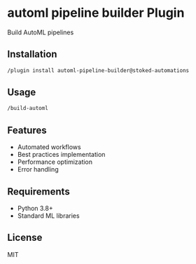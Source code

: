 # automl pipeline builder Plugin

Build AutoML pipelines

## Installation

```bash
/plugin install automl-pipeline-builder@stoked-automations
```

## Usage

```bash
/build-automl
```

## Features

- Automated workflows
- Best practices implementation
- Performance optimization
- Error handling

## Requirements

- Python 3.8+
- Standard ML libraries

## License

MIT
